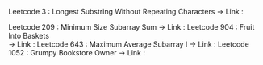 Leetcode 3 : Longest Substring Without Repeating Characters
-> Link : 

Leetcode 209 : Minimum Size Subarray Sum 
-> Link : 
Leetcode 904 : Fruit Into Baskets  
-> Link : 
Leetcode 643 : Maximum Average Subarray I 
-> Link :
Leetcode 1052 : Grumpy Bookstore Owner
-> Link : 
